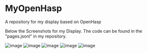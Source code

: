 # MyOpenHasp
A repository for my display based on OpenHasp

Below the Screenshots for my Display. The code can be found in the "pages.jsonl" in my repository.

![image](https://user-images.githubusercontent.com/108979356/230768631-47d468bc-b3d7-4592-a262-284ee2cfcce9.png)
![image](https://user-images.githubusercontent.com/108979356/230768647-9c0b6102-2dbd-4abe-970e-183a2e5bd3f1.png)
![image](https://user-images.githubusercontent.com/108979356/230768662-96bedae4-b5f5-48ad-bc34-764111c8d741.png)
![image](https://user-images.githubusercontent.com/108979356/230768686-1922f570-d533-476e-afc0-26f75519fe9d.png)
![image](https://user-images.githubusercontent.com/108979356/230768706-f1aa4a57-393e-4421-9f44-13c90aa2215a.png)
